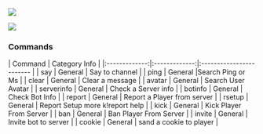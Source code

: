 

<img src="https://discordapp.com/api/guilds/430630483408453633/widget.png?style=banner2">                                                 

<a href="https://tamotoji533.wixsite.com/healong"><img src="https://img.shields.io/badge/Website-TaMoToJI-63ABFA.svg"></a>

### Commands
| Command       | Category      Info                       |
|:-------------:|:-------------:|:------------------------  |
| say           | General       | Say to channel            |
| ping          | General       |Search Ping or Ms         |
| clear         | General       | Clear a message           |
| avatar        | General       | Search User Avatar        |
| serverinfo    | General       | Check a Server info       |
| botinfo       | General       | Check Bot Info           |
| report        | General       | Report a Player from server |
| rsetup        | General       | Report Setup more k!report help |
| kick          | General       | Kick Player From Server     |
| ban           | General       | Ban Player From Server     |
| invite        | General       | Invite bot to server      |
| cookie        | General       | sand a cookie to player   |
